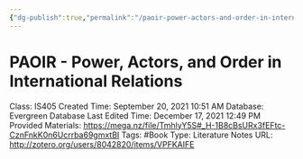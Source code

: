 ```yaml
---
{"dg-publish":true,"permalink":"/paoir-power-actors-and-order-in-international-relations/"}
---
```


# PAOIR - Power, Actors, and Order in International Relations

Class: IS405
Created Time: September 20, 2021 10:51 AM
Database: Evergreen Database
Last Edited Time: December 17, 2021 12:49 PM
Provided Materials: https://mega.nz/file/TmhlyY5S#_H-1B8cBsURx3fEFtc-CznFnkK0n6Ucrrba69gmxtBI
Tags: #Book
Type: Literature Notes
URL: http://zotero.org/users/8042820/items/VPFKAIFE